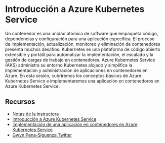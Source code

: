 # Introducción a Azure Kubernetes Service


Un contenedor es una unidad atómica de software que empaqueta código, dependencias y configuración para una aplicación específica. El proceso de implementación, actualización, monitoreo y eliminación de contenedores presenta muchos desafíos. Kubernetes es una plataforma de código abierto extensible y portátil para automatizar la implementación, el escalado y la gestión de cargas de trabajo en contenedores. Azure Kubernetes Service (AKS) administra su entorno Kubernetes alojado y simplifica la implementación y administración de aplicaciones en contenedores en Azure. En esta sesión, cubriremos los conceptos básicos de Azure Kubernetes Service e implementaremos una aplicación en contenedores en Azure Kubernetes Service.


## Recursos

- [Notas de la instructora](https://github.com/madebygps/linux-notes/tree/main/espanol/intro-a-aks)
- [Introducción a Azure Kubernetes Service](https://docs.microsoft.com/learn/modules/intro-to-azure-kubernetes-service/)
- [Implementación de una aplicación en contenedores en Azure Kubernetes Service](https://docs.microsoft.com/learn/modules/aks-deploy-container-app/)
- [Gwyn Pena-Siguenza Twitter](https://twitter.com/madebygps)

